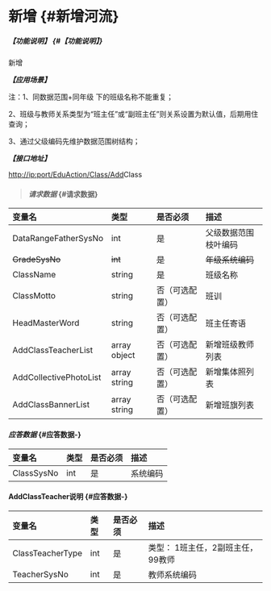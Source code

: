 # 新增 {#新增河流}

##### _【功能说明】_ {#【功能说明】}

新增

_**【应用场景】**_

注：1、同数据范围+同年级 下的班级名称不能重复；

2、班级与教师关系类型为“班主任”或“副班主任”则关系设置为默认值，后期用住查询；

3、通过父级编码先维护数据范围树结构；

_**【接口地址】**_

[http://ip:port/EduAction/Class/Add](http://ip:port/HMAction/River/AddRiver)Class

> #### _请求数据_ {#请求数据}

| 变量名 | 类型 | 是否必须 | 描述 |
| :--- | :--- | :--- | :--- |
| DataRangeFatherSysNo | int | 是 | 父级数据范围枝叶编码 |
| ~~GradeSysNo~~ | ~~int~~ | ~~是~~ | ~~年级系统编码~~ |
| ClassName | string | 是 | 班级名称 |
| ClassMotto | string | 否（可选配置） | 班训 |
| HeadMasterWord | string | 否（可选配置） | 班主任寄语 |
| AddClassTeacherList | array object | 否（可选配置） | 新增班级教师列表 |
| AddCollectivePhotoList | array string | 否（可选配置） | 新增集体照列表 |
| AddClassBannerList | array string | 否（可选配置） | 新增班旗列表 |

#### _应答数据_ {#应答数据-}

| 变量名 | 类型 | 是否必须 | 描述 |
| :--- | :--- | :--- | :--- |
| ClassSysNo | int | 是 | 系统编码 |

#### AddClassTeacher说明 {#应答数据-}

| 变量名 | 类型 | 是否必须 | 描述 |
| :--- | :--- | :--- | :--- |
| ClassTeacherType | int | 是 | 类型： 1班主任，2副班主任，99教师 |
| TeacherSysNo | int | 是 | 教师系统编码 |



